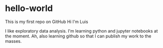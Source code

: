 # hello-world
This is my first repo on GitHub
Hi I'm Luis

I like exploratory data analysis. I'm learning python and jupyter notebooks at the moment. Ah, also learning github so that I can publish my work to the masses.
